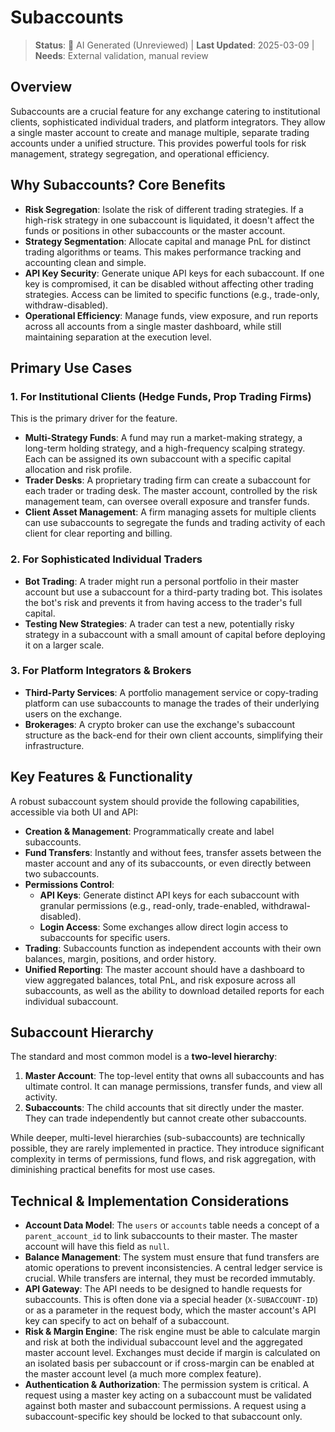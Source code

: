 # Subaccounts

> **Status**: 🤖 AI Generated (Unreviewed) | **Last Updated**: 2025-03-09 | **Needs**: External validation, manual review

## Overview

Subaccounts are a crucial feature for any exchange catering to institutional clients, sophisticated individual traders, and platform integrators. They allow a single master account to create and manage multiple, separate trading accounts under a unified structure. This provides powerful tools for risk management, strategy segregation, and operational efficiency.

## Why Subaccounts? Core Benefits

- **Risk Segregation**: Isolate the risk of different trading strategies. If a high-risk strategy in one subaccount is liquidated, it doesn't affect the funds or positions in other subaccounts or the master account.
- **Strategy Segmentation**: Allocate capital and manage PnL for distinct trading algorithms or teams. This makes performance tracking and accounting clean and simple.
- **API Key Security**: Generate unique API keys for each subaccount. If one key is compromised, it can be disabled without affecting other trading strategies. Access can be limited to specific functions (e.g., trade-only, withdraw-disabled).
- **Operational Efficiency**: Manage funds, view exposure, and run reports across all accounts from a single master dashboard, while still maintaining separation at the execution level.

## Primary Use Cases

### 1. For Institutional Clients (Hedge Funds, Prop Trading Firms)
This is the primary driver for the feature.
- **Multi-Strategy Funds**: A fund may run a market-making strategy, a long-term holding strategy, and a high-frequency scalping strategy. Each can be assigned its own subaccount with a specific capital allocation and risk profile.
- **Trader Desks**: A proprietary trading firm can create a subaccount for each trader or trading desk. The master account, controlled by the risk management team, can oversee overall exposure and transfer funds.
- **Client Asset Management**: A firm managing assets for multiple clients can use subaccounts to segregate the funds and trading activity of each client for clear reporting and billing.

### 2. For Sophisticated Individual Traders
- **Bot Trading**: A trader might run a personal portfolio in their master account but use a subaccount for a third-party trading bot. This isolates the bot's risk and prevents it from having access to the trader's full capital.
- **Testing New Strategies**: A trader can test a new, potentially risky strategy in a subaccount with a small amount of capital before deploying it on a larger scale.

### 3. For Platform Integrators & Brokers
- **Third-Party Services**: A portfolio management service or copy-trading platform can use subaccounts to manage the trades of their underlying users on the exchange.
- **Brokerages**: A crypto broker can use the exchange's subaccount structure as the back-end for their own client accounts, simplifying their infrastructure.

## Key Features & Functionality

A robust subaccount system should provide the following capabilities, accessible via both UI and API:

- **Creation & Management**: Programmatically create and label subaccounts.
- **Fund Transfers**: Instantly and without fees, transfer assets between the master account and any of its subaccounts, or even directly between two subaccounts.
- **Permissions Control**:
    - **API Keys**: Generate distinct API keys for each subaccount with granular permissions (e.g., read-only, trade-enabled, withdrawal-disabled).
    - **Login Access**: Some exchanges allow direct login access to subaccounts for specific users.
- **Trading**: Subaccounts function as independent accounts with their own balances, margin, positions, and order history.
- **Unified Reporting**: The master account should have a dashboard to view aggregated balances, total PnL, and risk exposure across all subaccounts, as well as the ability to download detailed reports for each individual subaccount.

## Subaccount Hierarchy

The standard and most common model is a **two-level hierarchy**:

1.  **Master Account**: The top-level entity that owns all subaccounts and has ultimate control. It can manage permissions, transfer funds, and view all activity.
2.  **Subaccounts**: The child accounts that sit directly under the master. They can trade independently but cannot create other subaccounts.

While deeper, multi-level hierarchies (sub-subaccounts) are technically possible, they are rarely implemented in practice. They introduce significant complexity in terms of permissions, fund flows, and risk aggregation, with diminishing practical benefits for most use cases.

## Technical & Implementation Considerations

- **Account Data Model**: The `users` or `accounts` table needs a concept of a `parent_account_id` to link subaccounts to their master. The master account will have this field as `null`.
- **Balance Management**: The system must ensure that fund transfers are atomic operations to prevent inconsistencies. A central ledger service is crucial. While transfers are internal, they must be recorded immutably.
- **API Gateway**: The API needs to be designed to handle requests for subaccounts. This is often done via a special header (`X-SUBACCOUNT-ID`) or as a parameter in the request body, which the master account's API key can specify to act on behalf of a subaccount.
- **Risk & Margin Engine**: The risk engine must be able to calculate margin and risk at both the individual subaccount level and the aggregated master account level. Exchanges must decide if margin is calculated on an isolated basis per subaccount or if cross-margin can be enabled at the master account level (a much more complex feature).
- **Authentication & Authorization**: The permission system is critical. A request using a master key acting on a subaccount must be validated against both master and subaccount permissions. A request using a subaccount-specific key should be locked to that subaccount only. 